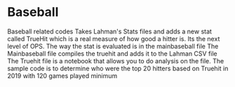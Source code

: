 # Baseball
Baseball related codes
Takes Lahman's Stats files and adds a new stat called TrueHit which is a real measure of how good a hitter is. Its the next level of OPS. The way the stat is evaluated is in the mainbaseball file
The Mainbaseball file compiles the truehit and adds it to the Lahman CSV file
The Truehit file is a notebook that allows you to do analysis on the file. The sample code is to determine who were the top 20 hitters based on Truehit in 2019 with 120 games played minimum
